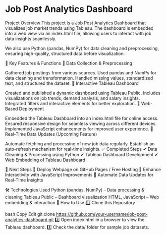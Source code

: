 # **Job Post Analytics Dashboard**
Project Overview
This project is a Job Post Analytics Dashboard that visualizes job market trends using Tableau. The dashboard is embedded into a web view via an index.html file, allowing users to interact with job data insights seamlessly.

We also use Python (pandas, NumPy) for data cleaning and preprocessing, ensuring high-quality, structured data before visualization.

🚀 Key Features & Functions
🔹 Data Collection & Preprocessing

Gathered job postings from various sources.
Used pandas and NumPy for data cleaning and transformation.
Handled missing values, standardized text, and structured the dataset.
🔹 Interactive Tableau Dashboard

Created and published a dynamic dashboard using Tableau Public.
Includes visualizations on job trends, demand analysis, and salary insights.
Integrated filters and interactive elements for better exploration.
🔹 Web-Based Deployment

Embedded the Tableau Dashboard into an index.html file for online access.
Ensured responsive design for seamless viewing across different devices.
Implemented JavaScript enhancements for improved user experience.
🔹 Real-Time Data Updates (Upcoming Feature)

Automate fetching and processing of new job data regularly.
Establish an auto-refresh mechanism for real-time insights.
✅ Completed Steps
✔ Data Cleaning & Processing using Python
✔ Tableau Dashboard Development
✔ Web Embedding of Tableau Dashboard

📌 Next Steps
🔹 Deploy Webpage on GitHub Pages / Free Hosting
🔹 Enhance Interactivity with JavaScript Improvements
🔹 Automate Data Updates for Real-Time Insights

🛠 Technologies Used
Python (pandas, NumPy) – Data processing & cleaning
Tableau Public – Dashboard visualization
HTML, JavaScript – Web embedding & interaction
📌 How to Use
1️⃣ Clone this Repository

bash
Copy
Edit
git clone https://github.com/your-username/job-post-analytics-dashboard.git
2️⃣ Open index.html in a browser to view the Tableau dashboard.
3️⃣ Check the data/ folder for sample job datasets.

